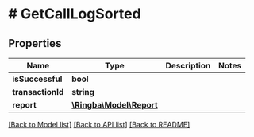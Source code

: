# # GetCallLogSorted

## Properties

Name | Type | Description | Notes
------------ | ------------- | ------------- | -------------
**isSuccessful** | **bool** |  |
**transactionId** | **string** |  |
**report** | [**\Ringba\Model\Report**](Report.md) |  |

[[Back to Model list]](../../README.md#models) [[Back to API list]](../../README.md#endpoints) [[Back to README]](../../README.md)
